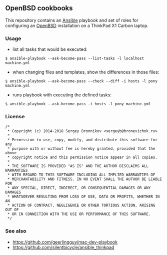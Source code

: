 ## OpenBSD cookbooks

This repository contains an [Ansible][a] playbook and set of roles for
configuring an [OpenBSD][o] installation on a ThinkPad X1 Carbon laptop.

[a]: https://www.ansible.com/
[o]: https://openbsd.org/


### Usage

- list all tasks that would be executed:
```
$ ansible-playbook --ask-become-pass --list-tasks -l localhost machine.yml
```
- when changing files and templates, show the differences in those files:
```
$ ansible-playbook --ask-become-pass --check --diff -i hosts -l pony machine.yml
```
- runs playbook with executing the defined tasks:
```
$ ansible-playbook --ask-become-pass -i hosts -l pony machine.yml
```

### License

```
/*
 * Copyright (c) 2014-2018 Sergey Bronnikov <sergeyb@bronevichok.ru>
 *
 * Permission to use, copy, modify, and distribute this software for any
 * purpose with or without fee is hereby granted, provided that the above
 * copyright notice and this permission notice appear in all copies.
 *
 * THE SOFTWARE IS PROVIDED "AS IS" AND THE AUTHOR DISCLAIMS ALL WARRANTIES
 * WITH REGARD TO THIS SOFTWARE INCLUDING ALL IMPLIED WARRANTIES OF
 * MERCHANTABILITY AND FITNESS. IN NO EVENT SHALL THE AUTHOR BE LIABLE FOR
 * ANY SPECIAL, DIRECT, INDIRECT, OR CONSEQUENTIAL DAMAGES OR ANY DAMAGES
 * WHATSOEVER RESULTING FROM LOSS OF USE, DATA OR PROFITS, WHETHER IN AN
 * ACTION OF CONTRACT, NEGLIGENCE OR OTHER TORTIOUS ACTION, ARISING OUT OF
 * OR IN CONNECTION WITH THE USE OR PERFORMANCE OF THIS SOFTWARE.
 */
```

### See also

* https://github.com/geerlingguy/mac-dev-playbook
* https://github.com/silentbicycle/ansible_thinkpad
